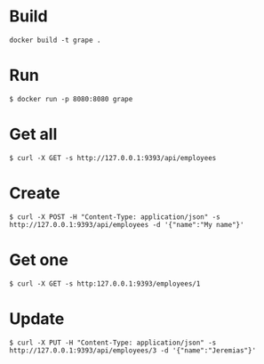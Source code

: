 # Build

```
docker build -t grape .
```

# Run

```
$ docker run -p 8080:8080 grape
```

# Get all

```
$ curl -X GET -s http://127.0.0.1:9393/api/employees
```

# Create
```
$ curl -X POST -H "Content-Type: application/json" -s http://127.0.0.1:9393/api/employees -d '{"name":"My name"}'
```

# Get one
```
$ curl -X GET -s http:127.0.0.1:9393/employees/1
```

# Update

```
$ curl -X PUT -H "Content-Type: application/json" -s http://127.0.0.1:9393/api/employees/3 -d '{"name":"Jeremias"}'
```

